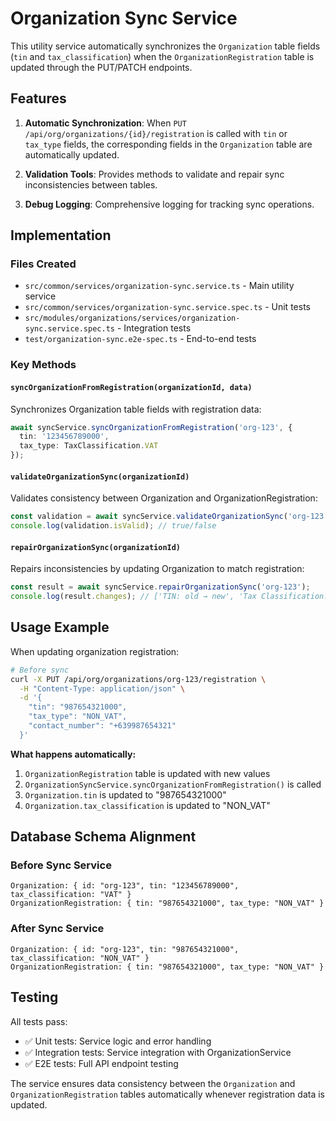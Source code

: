 # Organization Sync Service

This utility service automatically synchronizes the `Organization` table fields (`tin` and `tax_classification`) when the `OrganizationRegistration` table is updated through the PUT/PATCH endpoints.

## Features

1. **Automatic Synchronization**: When `PUT /api/org/organizations/{id}/registration` is called with `tin` or `tax_type` fields, the corresponding fields in the `Organization` table are automatically updated.

2. **Validation Tools**: Provides methods to validate and repair sync inconsistencies between tables.

3. **Debug Logging**: Comprehensive logging for tracking sync operations.

## Implementation

### Files Created

- `src/common/services/organization-sync.service.ts` - Main utility service
- `src/common/services/organization-sync.service.spec.ts` - Unit tests
- `src/modules/organizations/services/organization-sync.service.spec.ts` - Integration tests
- `test/organization-sync.e2e-spec.ts` - End-to-end tests

### Key Methods

#### `syncOrganizationFromRegistration(organizationId, data)`
Synchronizes Organization table fields with registration data:
```typescript
await syncService.syncOrganizationFromRegistration('org-123', {
  tin: '123456789000',
  tax_type: TaxClassification.VAT
});
```

#### `validateOrganizationSync(organizationId)`
Validates consistency between Organization and OrganizationRegistration:
```typescript
const validation = await syncService.validateOrganizationSync('org-123');
console.log(validation.isValid); // true/false
```

#### `repairOrganizationSync(organizationId)`
Repairs inconsistencies by updating Organization to match registration:
```typescript
const result = await syncService.repairOrganizationSync('org-123');
console.log(result.changes); // ['TIN: old → new', 'Tax Classification: VAT → NON_VAT']
```

## Usage Example

When updating organization registration:

```bash
# Before sync
curl -X PUT /api/org/organizations/org-123/registration \
  -H "Content-Type: application/json" \
  -d '{
    "tin": "987654321000",
    "tax_type": "NON_VAT",
    "contact_number": "+639987654321"
  }'
```

**What happens automatically:**
1. `OrganizationRegistration` table is updated with new values
2. `OrganizationSyncService.syncOrganizationFromRegistration()` is called
3. `Organization.tin` is updated to "987654321000"
4. `Organization.tax_classification` is updated to "NON_VAT"

## Database Schema Alignment

### Before Sync Service
```
Organization: { id: "org-123", tin: "123456789000", tax_classification: "VAT" }
OrganizationRegistration: { tin: "987654321000", tax_type: "NON_VAT" }
```

### After Sync Service
```
Organization: { id: "org-123", tin: "987654321000", tax_classification: "NON_VAT" }
OrganizationRegistration: { tin: "987654321000", tax_type: "NON_VAT" }
```

## Testing

All tests pass:
- ✅ Unit tests: Service logic and error handling
- ✅ Integration tests: Service integration with OrganizationService
- ✅ E2E tests: Full API endpoint testing

The service ensures data consistency between the `Organization` and `OrganizationRegistration` tables automatically whenever registration data is updated.
